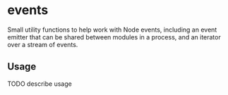 events
===

Small utility functions to help work with Node events, including an event
emitter that can be shared between modules in a process, and an iterator
over a stream of events.

Usage
---

TODO describe usage

